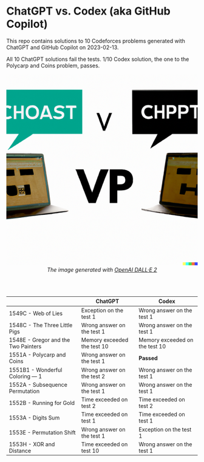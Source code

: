 # ChatGPT vs. Codex (aka GitHub Copilot)

This repo contains solutions to 10 Codeforces problems generated with ChatGPT and GitHub Copilot on 2023-02-13.

All 10 ChatGPT solutions fail the tests. 1/10 Codex solution, the one to the Polycarp and Coins problem, passes.

<div align="center">
  <img alt="ChatGPT vs. Codex (generated with DALL-E 2)" src="chatgpt-vs-codex.png" width="600px" />
  <div>
    <i>The image generated with <a href="https://labs.openai.com/" target="_blank">OpenAI DALL·E 2</a></i>
  </div>
</div>

<br/><br/>

| | ChatGPT | Codex |
| -- | -- | -- |
| 1549C - Web of Lies | Exception on the test 1 | Wrong answer on the test 1 |
| 1548C - The Three Little Pigs | Wrong answer on the test 1 | Wrong answer on the test 1 |
| 1548E - Gregor and the Two Painters | Memory exceeded the test 10 | Memory exceeded on the test 10 |
| 1551A - Polycarp and Coins | Wrong answer on the test 1 | **Passed** |
| 1551B1 - Wonderful Coloring — 1 | Wrong answer on the test 2 | Wrong answer on the test 1 |
| 1552A - Subsequence Permutation | Wrong answer on the test 1 | Wrong answer on the test 1 |
| 1552B - Running for Gold | Time exceeded on test 2 | Time exceeded on test 2 |
| 1553A - Digits Sum | Time exceeded on test 1 | Time exceeded on test 1 |
| 1553E - Permutation Shift | Wrong answer on the test 1 | Exception on the test 1 |
| 1553H - XOR and Distance | Time exceeded on test 10 | Wrong answer on the test 1 |
